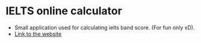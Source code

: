 # IELTS online calculator
- Small application used for calculating ielts band score. (For fun only xD).
- [Link to the website](https://huycao2001.github.io/ielts-calculator/)
